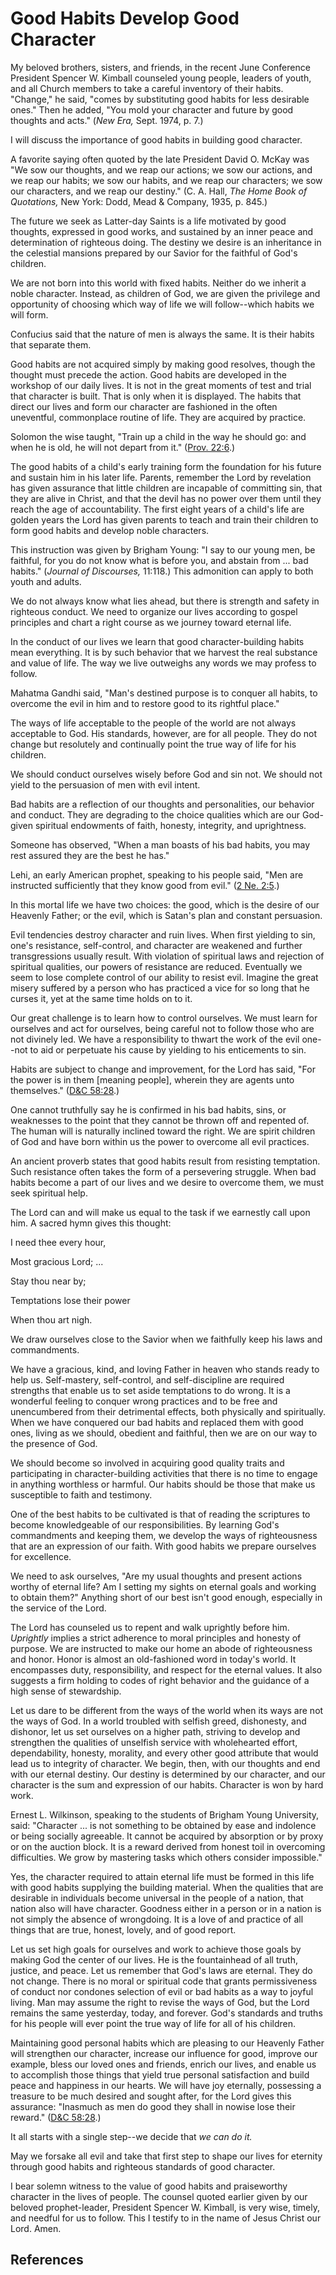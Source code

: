 # Good Habits Develop Good Character

My beloved brothers, sisters, and friends, in the recent June Conference
President Spencer W. Kimball counseled young people, leaders of youth, and all
Church members to take a careful inventory of their habits. "Change," he said,
"comes by substituting good habits for less desirable ones." Then he added,
"You mold your character and future by good thoughts and acts." (_New Era,_
Sept. 1974, p. 7.)

I will discuss the importance of good habits in building good character.

A favorite saying often quoted by the late President David O. McKay was "We
sow our thoughts, and we reap our actions; we sow our actions, and we reap our
habits; we sow our habits, and we reap our characters; we sow our characters,
and we reap our destiny." (C. A. Hall, _The Home Book of Quotations,_ New
York: Dodd, Mead &amp; Company, 1935, p. 845.)

The future we seek as Latter-day Saints is a life motivated by good thoughts,
expressed in good works, and sustained by an inner peace and determination of
righteous doing. The destiny we desire is an inheritance in the celestial
mansions prepared by our Savior for the faithful of God's children.

We are not born into this world with fixed habits. Neither do we inherit a
noble character. Instead, as children of God, we are given the privilege and
opportunity of choosing which way of life we will follow--which habits we will
form.

Confucius said that the nature of men is always the same. It is their habits
that separate them.

Good habits are not acquired simply by making good resolves, though the
thought must precede the action. Good habits are developed in the workshop of
our daily lives. It is not in the great moments of test and trial that
character is built. That is only when it is displayed. The habits that direct
our lives and form our character are fashioned in the often uneventful,
commonplace routine of life. They are acquired by practice.

Solomon the wise taught, "Train up a child in the way he should go: and when
he is old, he will not depart from it." ([Prov.
22:6](/scriptures/ot/prov/22.6?lang=eng#5).)

The good habits of a child's early training form the foundation for his future
and sustain him in his later life. Parents, remember the Lord by revelation
has given assurance that little children are incapable of committing sin, that
they are alive in Christ, and that the devil has no power over them until they
reach the age of accountability. The first eight years of a child's life are
golden years the Lord has given parents to teach and train their children to
form good habits and develop noble characters.

This instruction was given by Brigham Young: "I say to our young men, be
faithful, for you do not know what is before you, and abstain from ... bad
habits." (_Journal of Discourses,_ 11:118.) This admonition can apply to both
youth and adults.

We do not always know what lies ahead, but there is strength and safety in
righteous conduct. We need to organize our lives according to gospel
principles and chart a right course as we journey toward eternal life.

In the conduct of our lives we learn that good character-building habits mean
everything. It is by such behavior that we harvest the real substance and
value of life. The way we live outweighs any words we may profess to follow.

Mahatma Gandhi said, "Man's destined purpose is to conquer all habits, to
overcome the evil in him and to restore good to its rightful place."

The ways of life acceptable to the people of the world are not always
acceptable to God. His standards, however, are for all people. They do not
change but resolutely and continually point the true way of life for his
children.

We should conduct ourselves wisely before God and sin not. We should not yield
to the persuasion of men with evil intent.

Bad habits are a reflection of our thoughts and personalities, our behavior
and conduct. They are degrading to the choice qualities which are our God-
given spiritual endowments of faith, honesty, integrity, and uprightness.

Someone has observed, "When a man boasts of his bad habits, you may rest
assured they are the best he has."

Lehi, an early American prophet, speaking to his people said, "Men are
instructed sufficiently that they know good from evil." ([2 Ne.
2:5](/scriptures/bofm/2-ne/2.5?lang=eng#4).)

In this mortal life we have two choices: the good, which is the desire of our
Heavenly Father; or the evil, which is Satan's plan and constant persuasion.

Evil tendencies destroy character and ruin lives. When first yielding to sin,
one's resistance, self-control, and character are weakened and further
transgressions usually result. With violation of spiritual laws and rejection
of spiritual qualities, our powers of resistance are reduced. Eventually we
seem to lose complete control of our ability to resist evil. Imagine the great
misery suffered by a person who has practiced a vice for so long that he
curses it, yet at the same time holds on to it.

Our great challenge is to learn how to control ourselves. We must learn for
ourselves and act for ourselves, being careful not to follow those who are not
divinely led. We have a responsibility to thwart the work of the evil one--not
to aid or perpetuate his cause by yielding to his enticements to sin.

Habits are subject to change and improvement, for the Lord has said, "For the
power is in them [meaning people], wherein they are agents unto themselves."
([D&amp;C 58:28](/scriptures/dc-testament/dc/58.28?lang=eng#27).)

One cannot truthfully say he is confirmed in his bad habits, sins, or
weaknesses to the point that they cannot be thrown off and repented of. The
human will is naturally inclined toward the right. We are spirit children of
God and have born within us the power to overcome all evil practices.

An ancient proverb states that good habits result from resisting temptation.
Such resistance often takes the form of a persevering struggle. When bad
habits become a part of our lives and we desire to overcome them, we must seek
spiritual help.

The Lord can and will make us equal to the task if we earnestly call upon him.
A sacred hymn gives this thought:

I need thee every hour,

Most gracious Lord; ...

Stay thou near by;

Temptations lose their power

When thou art nigh.

We draw ourselves close to the Savior when we faithfully keep his laws and
commandments.

We have a gracious, kind, and loving Father in heaven who stands ready to help
us. Self-mastery, self-control, and self-discipline are required strengths
that enable us to set aside temptations to do wrong. It is a wonderful feeling
to conquer wrong practices and to be free and unencumbered from their
detrimental effects, both physically and spiritually. When we have conquered
our bad habits and replaced them with good ones, living as we should, obedient
and faithful, then we are on our way to the presence of God.

We should become so involved in acquiring good quality traits and
participating in character-building activities that there is no time to engage
in anything worthless or harmful. Our habits should be those that make us
susceptible to faith and testimony.

One of the best habits to be cultivated is that of reading the scriptures to
become knowledgeable of our responsibilities. By learning God's commandments
and keeping them, we develop the ways of righteousness that are an expression
of our faith. With good habits we prepare ourselves for excellence.

We need to ask ourselves, "Are my usual thoughts and present actions worthy of
eternal life? Am I setting my sights on eternal goals and working to obtain
them?" Anything short of our best isn't good enough, especially in the service
of the Lord.

The Lord has counseled us to repent and walk uprightly before him. _Uprightly_
implies a strict adherence to moral principles and honesty of purpose. We are
instructed to make our home an abode of righteousness and honor. Honor is
almost an old-fashioned word in today's world. It encompasses duty,
responsibility, and respect for the eternal values. It also suggests a firm
holding to codes of right behavior and the guidance of a high sense of
stewardship.

Let us dare to be different from the ways of the world when its ways are not
the ways of God. In a world troubled with selfish greed, dishonesty, and
dishonor, let us set ourselves on a higher path, striving to develop and
strengthen the qualities of unselfish service with wholehearted effort,
dependability, honesty, morality, and every other good attribute that would
lead us to integrity of character. We begin, then, with our thoughts and end
with our eternal destiny. Our destiny is determined by our character, and our
character is the sum and expression of our habits. Character is won by hard
work.

Ernest L. Wilkinson, speaking to the students of Brigham Young University,
said: "Character ... is not something to be obtained by ease and indolence or
being socially agreeable. It cannot be acquired by absorption or by proxy or
on the auction block. It is a reward derived from honest toil in overcoming
difficulties. We grow by mastering tasks which others consider impossible."

Yes, the character required to attain eternal life must be formed in this life
with good habits supplying the building material. When the qualities that are
desirable in individuals become universal in the people of a nation, that
nation also will have character. Goodness either in a person or in a nation is
not simply the absence of wrongdoing. It is a love of and practice of all
things that are true, honest, lovely, and of good report.

Let us set high goals for ourselves and work to achieve those goals by making
God the center of our lives. He is the fountainhead of all truth, justice, and
peace. Let us remember that God's laws are eternal. They do not change. There
is no moral or spiritual code that grants permissiveness of conduct nor
condones selection of evil or bad habits as a way to joyful living. Man may
assume the right to revise the ways of God, but the Lord remains the same
yesterday, today, and forever. God's standards and truths for his people will
ever point the true way of life for all of his children.

Maintaining good personal habits which are pleasing to our Heavenly Father
will strengthen our character, increase our influence for good, improve our
example, bless our loved ones and friends, enrich our lives, and enable us to
accomplish those things that yield true personal satisfaction and build peace
and happiness in our hearts. We will have joy eternally, possessing a treasure
to be much desired and sought after, for the Lord gives this assurance:
"Inasmuch as men do good they shall in nowise lose their reward." ([D&amp;C
58:28](/scriptures/dc-testament/dc/58.28?lang=eng#27).)

It all starts with a single step--we decide that _we can do it._

May we forsake all evil and take that first step to shape our lives for
eternity through good habits and righteous standards of good character.

I bear solemn witness to the value of good habits and praiseworthy character
in the lives of people. The counsel quoted earlier given by our beloved
prophet-leader, President Spencer W. Kimball, is very wise, timely, and
needful for us to follow. This I testify to in the name of Jesus Christ our
Lord. Amen.

## References

